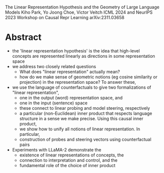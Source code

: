 The Linear Representation Hypothesis and the Geometry of Large Language Models
Kiho Park, Yo Joong Choe, Victor Veitch
ICML 2024 and NeurIPS 2023 Workshop on Causal Repr Learning arXiv:2311.03658

# Abstract

* the 'linear representation hypothesis' is the idea that high-level concepts
  are represented linearly as directions in some representation space
* we address two closely related questions
  * What does "linear representation" actually mean?
  * how do we make sense of geometric notions (eg cosine similarity or
    projection) in the representation space? To answer these,
* we use the language of counterfactuals to give
  two formalizations of "linear representation",
  * one in the output (word) representation space, and
  * one in the input (sentence) space
  * these connect to linear probing and model steering, respectively
  * a particular (non-Euclidean) inner product that respects language structure
    in a sense we make precise. Using this causal inner product,
  * we show how to unify all notions of linear representation. In particular,
  * construction of probes and steering vectors using counterfactual pairs
* Experiments with LLaMA-2 demonstrate the
  * existence of linear representations of concepts, the
  * connection to interpretation and control, and the
  * fundamental role of the choice of inner product
